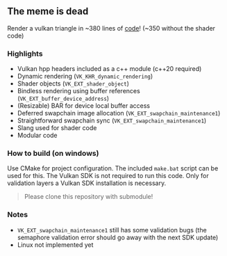 ## The meme is dead

Render a vulkan triangle in ~380 lines of [code](https://github.com/fknfilewalker/vulkan-triangle-modern/blob/main/src/main.cpp)! (~350 without the shader code) 

### Highlights
* Vulkan hpp headers included as a c++ module (c++20 required)
* Dynamic rendering (`VK_KHR_dynamic_rendering`)
* Shader objects (`VK_EXT_shader_object`)
* Bindless rendering using buffer references (`VK_EXT_buffer_device_address`)
* (Resizable) BAR for device local buffer access
* Deferred swapchain image allocation (`VK_EXT_swapchain_maintenance1`)
* Straightforward swapchain sync (`VK_EXT_swapchain_maintenance1`)
* Slang used for shader code
* Modular code

### How to build (on windows)
Use CMake for project configuration. The included `make.bat` script can be used for this. The Vulkan SDK is not required to run this code. Only for validation layers a Vulkan SDK installation is necessary.

> Please clone this repository with submodule!

### Notes
* `VK_EXT_swapchain_maintenance1` still has some validation bugs (the semaphore validation error should go away with the next SDK update)
* Linux not implemented yet
